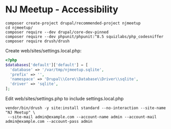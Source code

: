 # NJ Meetup - Accessibility

```shell
composer create-project drupal/recommended-project njmeetup
cd njmeetup/
composer require --dev drupal/core-dev-pinned
composer require --dev phpunit/phpunit:^8.5 squizlabs/php_codesniffer
composer require drush/drush
```

Create web/sites/settings.local.php:

```php
<?php
$databases['default']['default'] = [
  'database' => '/var/tmp/njmeetup.sqlite',
  'prefix' => '',
  'namespace' => 'Drupal\\Core\\Database\\Driver\\sqlite',
  'driver' => 'sqlite',
];
```

Edit web/sites/settings.php to include settings.local.php

```shell
vendor/bin/drush -y site:install standard --no-interaction --site-name "NJ Meetup" \
 --site-mail admin@example.com --account-name admin --account-mail admin@example.com --account-pass admin
```
